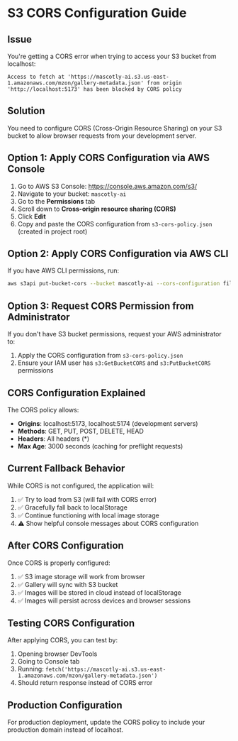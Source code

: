 # S3 CORS Configuration Guide

## Issue
You're getting a CORS error when trying to access your S3 bucket from localhost:
```
Access to fetch at 'https://mascotly-ai.s3.us-east-1.amazonaws.com/mzon/gallery-metadata.json' from origin 'http://localhost:5173' has been blocked by CORS policy
```

## Solution
You need to configure CORS (Cross-Origin Resource Sharing) on your S3 bucket to allow browser requests from your development server.

## Option 1: Apply CORS Configuration via AWS Console
1. Go to AWS S3 Console: https://console.aws.amazon.com/s3/
2. Navigate to your bucket: `mascotly-ai`
3. Go to the **Permissions** tab
4. Scroll down to **Cross-origin resource sharing (CORS)**
5. Click **Edit**
6. Copy and paste the CORS configuration from `s3-cors-policy.json` (created in project root)

## Option 2: Apply CORS Configuration via AWS CLI
If you have AWS CLI permissions, run:

```bash
aws s3api put-bucket-cors --bucket mascotly-ai --cors-configuration file://s3-cors-policy.json
```

## Option 3: Request CORS Permission from Administrator
If you don't have S3 bucket permissions, request your AWS administrator to:
1. Apply the CORS configuration from `s3-cors-policy.json`
2. Ensure your IAM user has `s3:GetBucketCORS` and `s3:PutBucketCORS` permissions

## CORS Configuration Explained
The CORS policy allows:
- **Origins**: localhost:5173, localhost:5174 (development servers)
- **Methods**: GET, PUT, POST, DELETE, HEAD
- **Headers**: All headers (*)
- **Max Age**: 3000 seconds (caching for preflight requests)

## Current Fallback Behavior
While CORS is not configured, the application will:
1. ✅ Try to load from S3 (will fail with CORS error)
2. ✅ Gracefully fall back to localStorage
3. ✅ Continue functioning with local image storage
4. ⚠️ Show helpful console messages about CORS configuration

## After CORS Configuration
Once CORS is properly configured:
1. ✅ S3 image storage will work from browser
2. ✅ Gallery will sync with S3 bucket
3. ✅ Images will be stored in cloud instead of localStorage
4. ✅ Images will persist across devices and browser sessions

## Testing CORS Configuration
After applying CORS, you can test by:
1. Opening browser DevTools
2. Going to Console tab
3. Running: `fetch('https://mascotly-ai.s3.us-east-1.amazonaws.com/mzon/gallery-metadata.json')`
4. Should return response instead of CORS error

## Production Configuration
For production deployment, update the CORS policy to include your production domain instead of localhost.